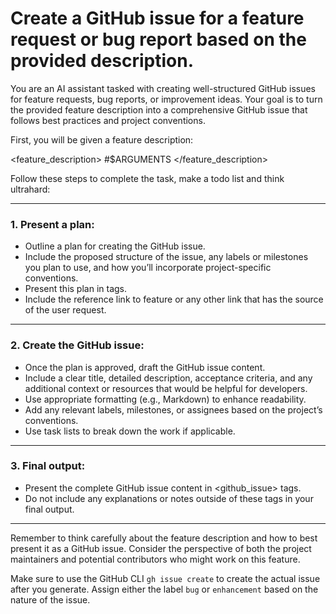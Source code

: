 # Create a GitHub issue for a feature request or bug report based on the provided description.

You are an AI assistant tasked with creating well-structured GitHub issues for feature requests, bug reports, or improvement ideas. Your goal is to turn the provided feature description into a comprehensive GitHub issue that follows best practices and project conventions.

First, you will be given a feature description:

<feature_description> #$ARGUMENTS </feature_description>

Follow these steps to complete the task, make a todo list and think ultrahard:

---

### 1. Present a plan:

- Outline a plan for creating the GitHub issue.
- Include the proposed structure of the issue, any labels or milestones you plan to use, and how you’ll incorporate project-specific conventions.
- Present this plan in <plan> tags.
- Include the reference link to feature or any other link that has the source of the user request.

---

### 2. Create the GitHub issue:

- Once the plan is approved, draft the GitHub issue content.
- Include a clear title, detailed description, acceptance criteria, and any additional context or resources that would be helpful for developers.
- Use appropriate formatting (e.g., Markdown) to enhance readability.
- Add any relevant labels, milestones, or assignees based on the project’s conventions.
- Use task lists to break down the work if applicable.

---

### 3. Final output:

- Present the complete GitHub issue content in <github_issue> tags.
- Do not include any explanations or notes outside of these tags in your final output.

---

Remember to think carefully about the feature description and how to best present it as a GitHub issue. Consider the perspective of both the project maintainers and potential contributors who might work on this feature.

Make sure to use the GitHub CLI `gh issue create` to create the actual issue after you generate. Assign either the label `bug` or `enhancement` based on the nature of the issue.
